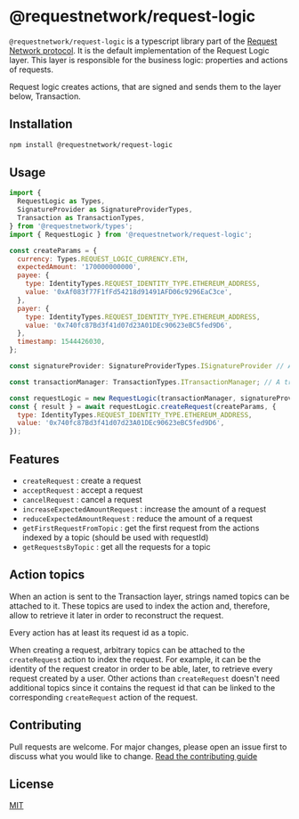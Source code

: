 # @requestnetwork/request-logic

`@requestnetwork/request-logic` is a typescript library part of the [Request Network protocol](https://github.com/RequestNetwork/requestNetwork).
It is the default implementation of the Request Logic layer. This layer is responsible for the business logic: properties and actions of requests.

Request logic creates actions, that are signed and sends them to the layer below, Transaction.

## Installation

```bash
npm install @requestnetwork/request-logic
```

## Usage

```javascript
import {
  RequestLogic as Types,
  SignatureProvider as SignatureProviderTypes,
  Transaction as TransactionTypes,
} from '@requestnetwork/types';
import { RequestLogic } from '@requestnetwork/request-logic';

const createParams = {
  currency: Types.REQUEST_LOGIC_CURRENCY.ETH,
  expectedAmount: '170000000000',
  payee: {
    type: IdentityTypes.REQUEST_IDENTITY_TYPE.ETHEREUM_ADDRESS,
    value: '0xAf083f77F1fFd54218d91491AFD06c9296EaC3ce',
  },
  payer: {
    type: IdentityTypes.REQUEST_IDENTITY_TYPE.ETHEREUM_ADDRESS,
    value: '0x740fc87Bd3f41d07d23A01DEc90623eBC5fed9D6',
  },
  timestamp: 1544426030,
};

const signatureProvider: SignatureProviderTypes.ISignatureProvider // A signature provider, for example @requestnetwork/epk-signature

const transactionManager: TransactionTypes.ITransactionManager; // A transaction manager, for example @requestnetwork/transaction-manager

const requestLogic = new RequestLogic(transactionManager, signatureProvider);
const { result } = await requestLogic.createRequest(createParams, {
  type: IdentityTypes.REQUEST_IDENTITY_TYPE.ETHEREUM_ADDRESS,
  value: '0x740fc87Bd3f41d07d23A01DEc90623eBC5fed9D6',
});
```

## Features

- `createRequest` : create a request
- `acceptRequest` : accept a request
- `cancelRequest` : cancel a request
- `increaseExpectedAmountRequest` : increase the amount of a request
- `reduceExpectedAmountRequest` : reduce the amount of a request
- `getFirstRequestFromTopic` : get the first request from the actions indexed by a topic (should be used with requestId)
- `getRequestsByTopic` : get all the requests for a topic

## Action topics

When an action is sent to the Transaction layer, strings named topics can be attached to it. These topics are used to index the action and, therefore, allow to retrieve it later in order to reconstruct the request.

Every action has at least its request id as a topic.

When creating a request, arbitrary topics can be attached to the `createRequest` action to index the request. For example, it can be the identity of the request creator in order to be able, later, to retrieve every request created by a user. Other actions than `createRequest` doesn't need additional topics since it contains the request id that can be linked to the corresponding `createRequest` action of the request.

## Contributing

Pull requests are welcome. For major changes, please open an issue first to discuss what you would like to change.
[Read the contributing guide](https://github.com/RequestNetwork/requestNetwork/blob/master/CONTRIBUTING.md)

## License

[MIT](https://github.com/RequestNetwork/requestNetwork/blob/develop-v2/LICENSE)
